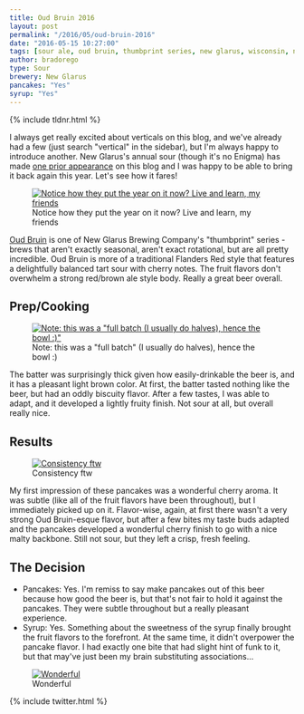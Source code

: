 ```yaml
---
title: Oud Bruin 2016
layout: post
permalink: "/2016/05/oud-bruin-2016"
date: "2016-05-15 10:27:00"
tags: [sour ale, oud bruin, thumbprint series, new glarus, wisconsin, new glarus brewing company, sour, vertical]
author: bradorego
type: Sour
brewery: New Glarus
pancakes: "Yes"
syrup: "Yes"
---
```


{% include tldnr.html %}

I always get really excited about verticals on this blog, and we've already had a few (just search "vertical" in the sidebar), but I'm always happy to introduce another. New Glarus's annual sour (though it's no Enigma) has made <a href="/2014/08/oud-bruin.html">one prior appearance</a> on this blog and I was happy to be able to bring it back again this year. Let's see how it fares!

<figure class="imageWrap">
  <a href="{{ site.url }}/assets/full/oud-bruin-2016/beer.jpg">
    <img src="{{ site.url }}/assets/compressed/oud-bruin-2016/beer.jpg" alt="Notice how they put the year on it now? Live and learn, my friends" />
  </a>
  <figcaption>
    Notice how they put the year on it now? Live and learn, my friends
  </figcaption>
</figure>

<a href="http://www.newglarusbrewing.com/index.cfm/beers/ourbeers/beer/oud-bruin">Oud Bruin</a> is one of New Glarus Brewing Company's "thumbprint" series - brews that aren't exactly seasonal, aren't exact rotational, but are all pretty incredible. Oud Bruin is more of a traditional Flanders Red style that features a delightfully balanced tart sour with cherry notes. The fruit flavors don't overwhelm a strong red/brown ale style body. Really a great beer overall.

## Prep/Cooking

<figure class="imageWrap">
  <a href="{{ site.url }}/assets/full/oud-bruin-2016/batter.jpg">
    <img src="{{ site.url }}/assets/compressed/oud-bruin-2016/batter.jpg" alt='Note: this was a "full batch (I usually do halves), hence the bowl :)"' />
  </a>
  <figcaption>
    Note: this was a "full batch" (I usually do halves), hence the bowl :)
  </figcaption>
</figure>

The batter was surprisingly thick given how easily-drinkable the beer is, and it has a pleasant light brown color. At first, the batter tasted nothing like the beer, but had an oddly biscuity flavor. After a few tastes, I was able to adapt, and it developed a lightly fruity finish. Not sour at all, but overall really nice.

## Results

<figure class="imageWrap">
  <a href="{{ site.url }}/assets/full/oud-bruin-2016/pancakes.jpg">
    <img src="{{ site.url }}/assets/compressed/oud-bruin-2016/pancakes.jpg" alt="Consistency ftw" />
  </a>
  <figcaption>
    Consistency ftw
  </figcaption>
</figure>

My first impression of these pancakes was a wonderful cherry aroma. It was subtle (like all of the fruit flavors have been throughout), but I immediately picked up on it. Flavor-wise, again, at first there wasn't a very strong Oud Bruin-esque flavor, but after a few bites my taste buds adapted and the pancakes developed a wonderful cherry finish to go with a nice malty backbone. Still not sour, but they left a crisp, fresh feeling.

## The Decision

* Pancakes: Yes. I'm remiss to say make pancakes out of this beer because how good the beer is, but that's not fair to hold it against the pancakes. They were subtle throughout but a really pleasant experience.
* Syrup: Yes. Something about the sweetness of the syrup finally brought the fruit flavors to the forefront. At the same time, it didn't overpower the pancake flavor. I had exactly one bite that had slight hint of funk to it, but that may've just been my brain substituting associations...

<figure class="imageWrap">
  <a href="{{ site.url }}/assets/full/oud-bruin-2016/syrup.jpg">
    <img src="{{ site.url }}/assets/compressed/oud-bruin-2016/syrup.jpg" alt="Wonderful" />
  </a>
  <figcaption>
    Wonderful
  </figcaption>
</figure>

{% include twitter.html %}

